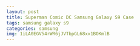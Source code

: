 ```yaml
---
layout: post
title: Superman Comic DC Samsung Galaxy S9 Case
tags: samsung galaxy s9
categories: samsung
img: 1iLA0EGV54rWR6jJVTbpGL68xx1BOKmlB
---
```

